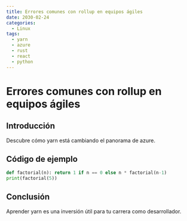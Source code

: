 ```yaml
---
title: Errores comunes con rollup en equipos ágiles
date: 2030-02-24
categories:
  - Linux
tags:
  - yarn
  - azure
  - rust
  - react
  - python
---
```


# Errores comunes con rollup en equipos ágiles

## Introducción

Descubre cómo yarn está cambiando el panorama de azure.

## Código de ejemplo

```python
def factorial(n): return 1 if n == 0 else n * factorial(n-1)
print(factorial(5))
```

## Conclusión

Aprender yarn es una inversión útil para tu carrera como desarrollador.